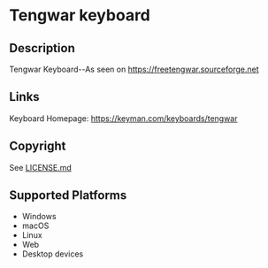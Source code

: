 Tengwar keyboard
==============

Description
-----------
Tengwar Keyboard--As seen on https://freetengwar.sourceforge.net

Links
-----
Keyboard Homepage: https://keyman.com/keyboards/tengwar

Copyright
---------
See [LICENSE.md](LICENSE.md)

Supported Platforms
-------------------
 * Windows
 * macOS
 * Linux
 * Web
 * Desktop devices

